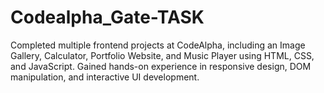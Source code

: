 # Codealpha_Gate-TASK
Completed multiple frontend projects at CodeAlpha, including an Image Gallery, Calculator, Portfolio Website, and Music Player using HTML, CSS, and JavaScript. Gained hands-on experience in responsive design, DOM manipulation, and interactive UI development.
